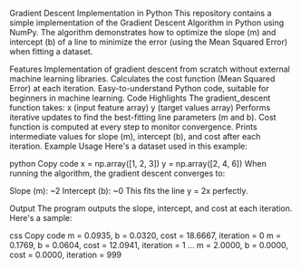Gradient Descent Implementation in Python
This repository contains a simple implementation of the Gradient Descent Algorithm in Python using NumPy. The algorithm demonstrates how to optimize the slope (m) and intercept (b) of a line to minimize the error (using the Mean Squared Error) when fitting a dataset.

Features
Implementation of gradient descent from scratch without external machine learning libraries.
Calculates the cost function (Mean Squared Error) at each iteration.
Easy-to-understand Python code, suitable for beginners in machine learning.
Code Highlights
The gradient_descent function takes:
x (input feature array)
y (target values array)
Performs iterative updates to find the best-fitting line parameters (m and b).
Cost function is computed at every step to monitor convergence.
Prints intermediate values for slope (m), intercept (b), and cost after each iteration.
Example Usage
Here's a dataset used in this example:

python
Copy code
x = np.array([1, 2, 3])
y = np.array([2, 4, 6])
When running the algorithm, the gradient descent converges to:

Slope (m): ~2
Intercept (b): ~0
This fits the line y = 2x perfectly.

Output
The program outputs the slope, intercept, and cost at each iteration. Here's a sample:

css
Copy code
m = 0.0935, b = 0.0320, cost = 18.6667, iteration = 0
m = 0.1769, b = 0.0604, cost = 12.0941, iteration = 1
...
m = 2.0000, b = 0.0000, cost = 0.0000, iteration = 999
